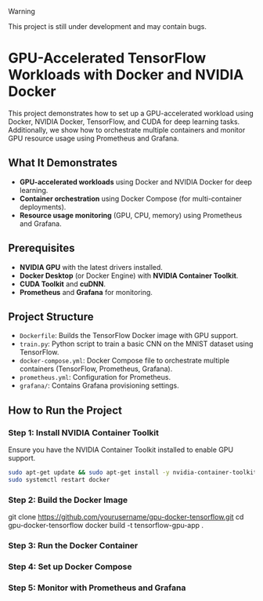 >[!WARNING]
>This project is still under development and may contain bugs.

# GPU-Accelerated TensorFlow Workloads with Docker and NVIDIA Docker

This project demonstrates how to set up a GPU-accelerated workload using Docker, NVIDIA Docker, TensorFlow, and CUDA for deep learning tasks. Additionally, we show how to orchestrate multiple containers and monitor GPU resource usage using Prometheus and Grafana.

## What It Demonstrates
- **GPU-accelerated workloads** using Docker and NVIDIA Docker for deep learning.
- **Container orchestration** using Docker Compose (for multi-container deployments).
- **Resource usage monitoring** (GPU, CPU, memory) using Prometheus and Grafana.

## Prerequisites
- **NVIDIA GPU** with the latest drivers installed.
- **Docker Desktop** (or Docker Engine) with **NVIDIA Container Toolkit**.
- **CUDA Toolkit** and **cuDNN**.
- **Prometheus** and **Grafana** for monitoring.

## Project Structure
- `Dockerfile`: Builds the TensorFlow Docker image with GPU support.
- `train.py`: Python script to train a basic CNN on the MNIST dataset using TensorFlow.
- `docker-compose.yml`: Docker Compose file to orchestrate multiple containers (TensorFlow, Prometheus, Grafana).
- `prometheus.yml`: Configuration for Prometheus.
- `grafana/`: Contains Grafana provisioning settings.

## How to Run the Project

### Step 1: Install NVIDIA Container Toolkit
Ensure you have the NVIDIA Container Toolkit installed to enable GPU support.

```bash
sudo apt-get update && sudo apt-get install -y nvidia-container-toolkit
sudo systemctl restart docker
```

### Step 2: Build the Docker Image
git clone https://github.com/yourusername/gpu-docker-tensorflow.git
cd gpu-docker-tensorflow
docker build -t tensorflow-gpu-app .

### Step 3: Run the Docker Container

### Step 4: Set up Docker Compose

### Step 5: Monitor with Prometheus and Grafana

